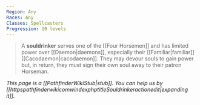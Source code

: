 ```yaml
---
Region: Any
Races: Any
Classes: Spellcasters
Progression: 10 levels
---
```


> A **souldrinker** serves one of the [[Four Horsemen]] and has limited power over [[Daemon|daemons]], especially their [[Familiar|familiar]] [[Cacodaemon|cacodaemon]]. They may devour souls to gain power but, in return, they must sign their own soul away to their patron Horseman.



*This page is a [[PathfinderWikiStub|stub]]. You can help us by [[httpspathfinderwikicomwindexphptitleSouldrinkeractionedit|expanding it]].*








